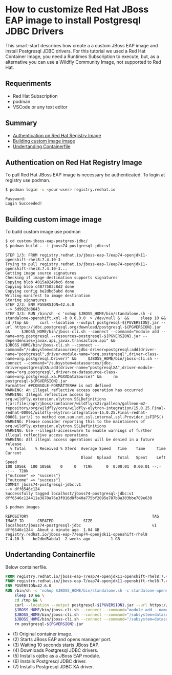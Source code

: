 # How to customize  Red Hat JBoss EAP image to install Postgresql JDBC Drivers
This smart-start describes how create a a custom JBoss EAP image and install Postgresql JDBC drivers. For this tutorial we used a Red Hat Container Image, you need a Runtimes Subscription to execute, but, as a alternative you can use a Wildfly Community Image, not supported to Red Hat.

## Requeriments
* Red Hat Subscription
* podman
* VSCode or any text editor

## Summary
* [Authentication on Red Hat Registry Image](#authentication-on-red-hat-registry-image)
* [Building custom image image](#building-custom-image-image)
* [Undertanding Containerfile](#undertanding-containerfile)


## Authentication on Red Hat Registry Image
To pull Red Hat JBoss EAP image is necessary be authenticated. To login at registry use podman.
```bash
$ podman login -u <your-user> registry.redhat.io
```
```console
Password: 
Login Succeeded!
```

## Building custom image image
To build custom image use podman
```bash
$ cd custom-jboss-eap-postgres-jdbc/
$ podman build . -t jboss74-postgresql-jdbc:v1
```
```console
STEP 1/3: FROM registry.redhat.io/jboss-eap-7/eap74-openjdk11-openshift-rhel8:7.4.10-3
Trying to pull registry.redhat.io/jboss-eap-7/eap74-openjdk11-openshift-rhel8:7.4.10-3...
Getting image source signatures
Checking if image destination supports signatures
Copying blob 4015a8249bc6 done  
Copying blob c4877503c8d2 done  
Copying config be2dbd5abd done  
Writing manifest to image destination
Storing signatures
STEP 2/3: ENV PGVERSION=42.6.0
--> 5d9923d8643
STEP 3/3: RUN /bin/sh -c 'nohup $JBOSS_HOME/bin/standalone.sh -c standalone-openshift.xml -b 0.0.0.0  > /dev/null &' &&     sleep 10 &&     cd /tmp &&     curl --location --output postgresql-${PGVERSION}.jar --url https://jdbc.postgresql.org/download/postgresql-${PGVERSION}.jar &&     $JBOSS_HOME/bin/jboss-cli.sh --connect --command="module add --name=org.postgresql --resources=postgresql-${PGVERSION}.jar --dependencies=javax.api,javax.transaction.api" &&     $JBOSS_HOME/bin/jboss-cli.sh --connect --command="/subsystem=datasources/jdbc-driver=postgresql:add(driver-name="postgresql",driver-module-name="org.postgresql",driver-class-name=org.postgresql.Driver)" &&     $JBOSS_HOME/bin/jboss-cli.sh --connect --command="/subsystem=datasources/jdbc-driver=postgresqlXA:add(driver-name="postgresqlXA",driver-module-name="org.postgresql",driver-xa-datasource-class-name=org.postgresql.xa.PGXADataSource)" &&     rm postgresql-${PGVERSION}.jar
Formatter ##CONSOLE-FORMATTER## is not defined
WARNING: An illegal reflective access operation has occurred
WARNING: Illegal reflective access by org.wildfly.extension.elytron.SSLDefinitions (jar:file:/opt/jboss/container/wildfly/s2i/galleon/galleon-m2-repository/org/wildfly/core/wildfly-elytron-integration/15.0.25.Final-redhat-00001/wildfly-elytron-integration-15.0.25.Final-redhat-00001.jar!/) to method com.sun.net.ssl.internal.ssl.Provider.isFIPS()
WARNING: Please consider reporting this to the maintainers of org.wildfly.extension.elytron.SSLDefinitions
WARNING: Use --illegal-access=warn to enable warnings of further illegal reflective access operations
WARNING: All illegal access operations will be denied in a future release
  % Total    % Received % Xferd  Average Speed   Time    Time     Time  Current
                                 Dload  Upload   Total   Spent    Left  Speed
100 1056k  100 1056k    0     0   719k      0  0:00:01  0:00:01 --:--:--  720k
{"outcome" => "success"}
{"outcome" => "success"}
COMMIT jboss74-postgresql-jdbc:v1
--> dff6546c124
Successfully tagged localhost/jboss74-postgresql-jdbc:v1
dff6546c124411a3870a76e3f016d8fb40a775bf2095e787b8a303bbe789e638
```
```bash
$ podman images
```
```console
REPOSITORY                                                      TAG         IMAGE ID      CREATED             SIZE
localhost/jboss74-postgresql-jdbc                               v1          dff6546c1244  About a minute ago  1.04 GB
registry.redhat.io/jboss-eap-7/eap74-openjdk11-openshift-rhel8  7.4.10-3    be2dbd5abda1  2 weeks ago         1 GB
```
## Undertanding Containerfile
Below containerfile.
```dockerfile
FROM registry.redhat.io/jboss-eap-7/eap74-openjdk11-openshift-rhel8:7.4.10-3 (1)
FROM registry.redhat.io/jboss-eap-7/eap74-openjdk11-openshift-rhel8:7.4.10-3
ENV PGVERSION=42.6.0
RUN /bin/sh -c 'nohup $JBOSS_HOME/bin/standalone.sh -c standalone-openshift.xml -b 0.0.0.0  > /dev/null &' && \
    sleep 10 && \
    cd /tmp && \
    curl --location --output postgresql-${PGVERSION}.jar --url https://jdbc.postgresql.org/download/postgresql-${PGVERSION}.jar && \
    $JBOSS_HOME/bin/jboss-cli.sh --connect --command="module add --name=org.postgresql --resources=postgresql-${PGVERSION}.jar --dependencies=javax.api,javax.transaction.api" && \
    $JBOSS_HOME/bin/jboss-cli.sh --connect --command="/subsystem=datasources/jdbc-driver=postgresql:add(driver-name="postgresql",driver-module-name="org.postgresql",driver-class-name=org.postgresql.Driver)" && \
    $JBOSS_HOME/bin/jboss-cli.sh --connect --command="/subsystem=datasources/jdbc-driver=postgresqlXA:add(driver-name="postgresqlXA",driver-module-name="org.postgresql",driver-xa-datasource-class-name=org.postgresql.xa.PGXADataSource)" && \
    rm postgresql-${PGVERSION}.jar
```
* (1) Original container image.
* (2) Starts JBoss EAP and opens manager port.
* (3) Waiting 10 seconds starts JBoss EAP.
* (4) Downloads Postgresql JDBC drivers.
* (5) Installs ojdbc as a JBoss EAP module.
* (6) Installs Postgresql JDBC driver.
* (7) Installs Postgresql JDBC XA driver.